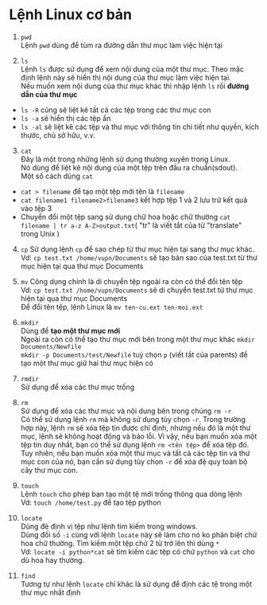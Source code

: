 # Lệnh Linux cơ bản     

1. `pwd`    
Lệnh `pwd` dùng để tùm ra đường dẫn thư mục làm việc hiện tại   

2. `ls`     
Lệnh `ls` được sử dụng để xem nội dung của một thư mục. Theo mặc định lệnh này sẽ hiển thị nội dung của thư mục làm việc hiện tại.  
Nếu muốn xem nội dung của thư mục khác thì nhập lệnh   `ls` rồi **đường dẫn của thư mục**   
- `ls -R` cũng sẽ liệt kê tất cả các tệp trong các thư mục con    
- `ls -a` sẽ hiển thị các tệp ẩn  
- `ls -al` sẽ liệt kê các tệp và thư mục với thông tin chi tiết như quyền, kích thước, chủ sở hữu, v.v.   

3. `cat`    
Đây là một trong những lệnh sử dụng thường xuyên trong Linux.   
Nó dùng để liệt kê nội dung của một tệp trên đầu ra chuẩn(sdout).   
Một số cách dùng `cat`  
- `cat > filename` để tạo một tệp mới tên là `filename` 
- `cat filename1 filename2>filename3` kết hợp tệp 1 và 2 lưu trữ kết quả vào tệp 3  
- Chuyển đổi một tệp sang sử dụng chữ hoa hoặc chữ thường `cat filename | tr a-z A-Z>output.txt`( "tr" là viết tắt của từ "translate" trong Unix )  

4. `cp` 
Sử dụng lệnh `cp` để sao chép từ thư mục hiện tại sang thư mục khác.    
Vd: `cp test.txt /home/vupn/Documents` sẽ tạo bản sao của test.txt từ thư mục hiện tại qua thư mục Documents    

5. `mv` 
Công dụng chính là di chuyển tệp ngoài ra còn có thể đổi tên tệp    
Vd: `cp test.txt /home/vupn/Documents` sẽ di chuyển  test.txt từ thư mục hiện tại qua thư mục Documents     
Để đổi tên tệp, lệnh Linux là `mv ten-cu.ext ten-moi.ext`   

6. `mkdir`  
Dùng để  **tạo một thư mục mới**    
Ngoài ra còn có thể tạo thư mục mới bên trong một thư mục khác `mkdir Documents/Newfile`    
`mkdir -p Documents/test/Newfile` tuỳ chọn `p` (viết tắt của parents) để tạo một thư mục giữ hai thư mục hiện có    

7. `rmdir`     
Sử dụng để xóa các thư mục trống    

8. `rm`     
Sử dụng để xóa các thư mục và nội dung bên trong chúng `rm -r`  
Có thể sử dụng lệnh `rm` mà không sử dụng tùy chọn `-r`. Trong trường hợp này, lệnh `rm` sẽ xóa tệp tin được chỉ định, nhưng nếu đó là một thư mục, lệnh sẽ không hoạt động và báo lỗi. 
Vì vậy, nếu bạn muốn xóa một tệp tin duy nhất, bạn có thể sử dụng lệnh `rm <tên tệp>` để xóa tệp đó. Tuy nhiên, nếu bạn muốn xóa một thư mục và tất cả các tệp tin và thư mục con của nó, bạn cần sử dụng tùy chọn `-r` để xóa đệ quy toàn bộ cây thư mục con.  

9. `touch`  
Lệnh `touch` cho phép bạn tạo một tệ mới trống thông qua dòng lệnh  
Vd: `touch /home/test.py` để tạo tệp python     

10. `locate`    
Dùng đẻ định vị tệp như lệnh tìm kiếm trong windows.    
Dùng đối số `-i` cùng với lệnh `locate` này sẽ làm cho nó ko phân  biệt chữ hoa chữ thường. 
Tìm kiếm một tệp chứ 2 từ trở lên thì dùng `*`  
Vd: `locate -i python*cat` sẽ tìm kiếm các tệp có chứ `python` và `cat` cho dù hoa hay thường.  

11. `find`  
Tương tự như lệnh `locate` chỉ khác là sử dụng để định các tệ trong một thư mục nhất định   




